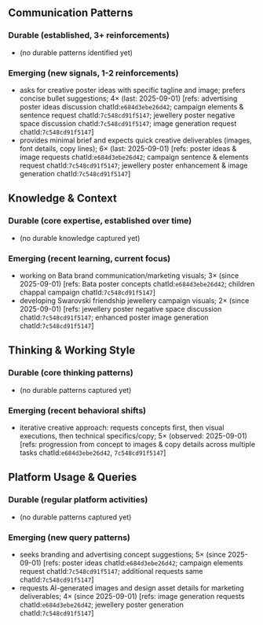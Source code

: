 ## Communication Patterns
### Durable (established, 3+ reinforcements)
- (no durable patterns identified yet)

### Emerging (new signals, 1-2 reinforcements)
- asks for creative poster ideas with specific tagline and image; prefers concise bullet suggestions; 4× (last: 2025-09-01) [refs: advertising poster ideas discussion chatId:`e684d3ebe26d42`; campaign elements & sentence request chatId:`7c548cd91f5147`; jewellery poster negative space discussion chatId:`7c548cd91f5147`; image generation request chatId:`7c548cd91f5147`]
- provides minimal brief and expects quick creative deliverables (images, font details, copy lines); 6× (last: 2025-09-01) [refs: poster ideas & image requests chatId:`e684d3ebe26d42`; campaign sentence & elements request chatId:`7c548cd91f5147`; jewellery poster enhancement & image generation chatId:`7c548cd91f5147`]

## Knowledge & Context
### Durable (core expertise, established over time)
- (no durable knowledge captured yet)

### Emerging (recent learning, current focus)
- working on Bata brand communication/marketing visuals; 3× (since 2025-09-01) [refs: Bata poster concepts chatId:`e684d3ebe26d42`; children chappal campaign chatId:`7c548cd91f5147`]
- developing Swarovski friendship jewellery campaign visuals; 2× (since 2025-09-01) [refs: jewellery poster negative space discussion chatId:`7c548cd91f5147`; enhanced poster image generation chatId:`7c548cd91f5147`]

## Thinking & Working Style
### Durable (core thinking patterns)
- (no durable patterns captured yet)

### Emerging (recent behavioral shifts)
- iterative creative approach: requests concepts first, then visual executions, then technical specifics/copy; 5× (observed: 2025-09-01) [refs: progression from concept to images & copy details across multiple tasks chatId:`e684d3ebe26d42`, `7c548cd91f5147`]

## Platform Usage & Queries
### Durable (regular platform activities)
- (no durable patterns captured yet)

### Emerging (new query patterns)
- seeks branding and advertising concept suggestions; 5× (since 2025-09-01) [refs: poster ideas chatId:`e684d3ebe26d42`; campaign elements request chatId:`7c548cd91f5147`; additional requests same chatId:`7c548cd91f5147`]
- requests AI-generated images and design asset details for marketing deliverables; 4× (since 2025-09-01) [refs: image generation requests chatId:`e684d3ebe26d42`; jewellery poster generation chatId:`7c548cd91f5147`]